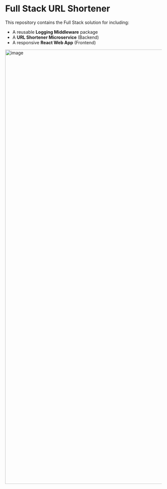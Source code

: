 # Full Stack URL Shortener

This repository contains the Full Stack solution for including:

- A reusable **Logging Middleware** package
- A **URL Shortener Microservice** (Backend)
- A responsive **React Web App** (Frontend)

<img width="2240" height="1400" alt="image" src="https://github.com/user-attachments/assets/9afa0148-f2a0-42c3-ba86-6b2ccdf3921c" />

